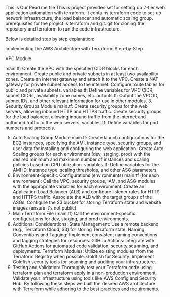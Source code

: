 This is Our Read me file
This is project provides set for setting up 2-tier web application automation with terraform.
It contains terraform code to set-up network infrastructure, the load balancer and automatic scaling group.
prerequisites for the project is terraform and git. git for cloning the repository and terraform to run the code infrastructure.

Below is detailed step by step explanation:

Implementing the AWS Architecture with Terraform: Step-by-Step

VPC Module

main.tf:
Create the VPC with the specified CIDR blocks for each environment.
Create public and private subnets in at least two availability zones.
Create an internet gateway and attach it to the VPC.
Create a NAT gateway for private subnet access to the internet.
Configure route tables for public and private subnets.
variables.tf:
Define variables for VPC CIDR, subnet CIDRs, availability zone names, etc.
outputs.tf:
Output the VPC ID, subnet IDs, and other relevant information for use in other modules.
3. Security Groups Module 
main.tf:
Create security groups for the web servers, allowing inbound HTTP and HTTPS traffic.
Create security groups for the load balancer, allowing inbound traffic from the internet and outbound traffic to the web servers.
variables.tf:
Define variables for port numbers and protocols.

5. Auto Scaling Group Module 
main.tf:
Create launch configurations for the EC2 instances, specifying the AMI, instance type, security groups, and user data for installing and configuring the web application.
Create Auto Scaling groups for each environment (dev, staging, prod) with the desired minimum and maximum number of instances and scaling policies based on CPU utilization.
variables.tf:
Define variables for the AMI ID, instance type, scaling thresholds, and other ASG parameters.
6. Environment-Specific Configurations (environments)
main.tf (for each environment):
Call the VPC, security groups, IAM, and ASG modules with the appropriate variables for each environment.
Create an Application Load Balancer (ALB) and configure listener rules for HTTP and HTTPS traffic.
Associate the ALB with the target groups of the ASGs.
Configure the S3 bucket for storing Terraform state and website images (ensure it's not public).
7. Main Terraform File (main.tf)
Call the environment-specific configurations for dev, staging, and prod environments.
8. Additional Considerations:
State Management: Use a remote backend (e.g., Terraform Cloud, S3) for storing Terraform state.
Naming Conventions and Tagging: Implement consistent naming conventions and tagging strategies for resources.
GitHub Actions: Integrate with GitHub Actions for automated code validation, security scanning, and deployments.
Terraform Modules: Utilize existing modules from the Terraform Registry when possible.
Goldfish for Security: Implement Goldfish security tools for scanning and auditing your infrastructure.
9. Testing and Validation:
Thoroughly test your Terraform code using terraform plan and terraform apply in a non-production environment.
Validate your infrastructure using tools like AWS Config and Security Hub.
By following these steps we built the desired AWS architecture with Terraform while adhering to the best practices and requirements.
